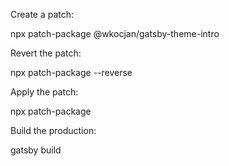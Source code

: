 Create a patch:

npx patch-package @wkocjan/gatsby-theme-intro

Revert the patch:

npx patch-package --reverse

Apply the patch:

npx patch-package

Build the production: 

gatsby build
